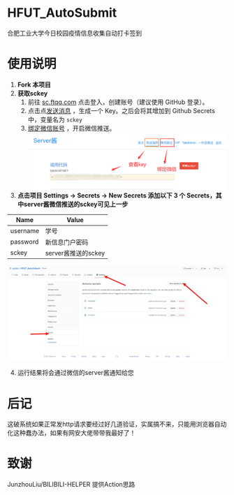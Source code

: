 # HFUT_AutoSubmit
合肥工业大学今日校园疫情信息收集自动打卡签到

# 使用说明

1. **Fork 本项目**
2. **获取sckey**
   1. 前往 [sc.ftqq.com](http://sc.ftqq.com/3.version) 点击登入，创建账号（建议使用 GitHub 登录）。
   2. 点击点[发送消息](http://sc.ftqq.com/?c=code) ，生成一个 Key。之后会将其增加到 Github Secrets 中，变量名为 `sckey`
   3. [绑定微信账号](http://sc.ftqq.com/?c=wechat&a=bind) ，开启微信推送。  ![图示](docs/imgs/serverpush.png)
3. **点击项目 Settings -> Secrets -> New Secrets 添加以下 3 个 Secrets，其中server酱微信推送的sckey可见上一步**
   
|Name|Value|
|-----|-----|
| username | 学号 |
| password | 新信息门户密码 |
| sckey | server酱推送的sckey |

![图示](docs/imgs/1.jpg)

4. 运行结果将会通过微信的server酱通知给您

# 后记
这破系统如果正常发http请求要经过好几道验证，实属搞不来，只能用浏览器自动化这种蠢办法，如果有网安大佬带带我最好了！

# 致谢
JunzhouLiu/BILIBILI-HELPER 提供Action思路